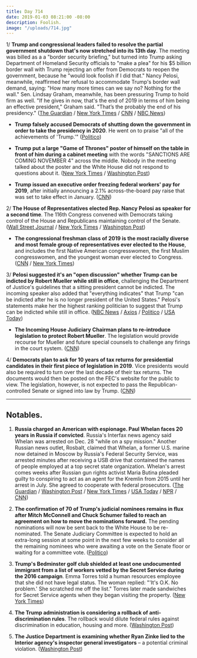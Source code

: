 ```yaml
---
title: Day 714
date: 2019-01-03 08:21:00 -08:00
description: Foolish.
image: "/uploads/714.jpg"
---
```


1/ **Trump and congressional leaders failed to resolve the partial government shutdown that's now stretched into its 13th day**. The meeting was billed as a a "border security briefing," but turned into Trump asking Department of Homeland Security officials to "make a plea" for his $5 billion border wall with Trump rejecting an offer from Democrats to reopen the government, because he "would look foolish if I did that." Nancy Pelosi, meanwhile, reaffirmed her refusal to accommodate Trump's border wall demand, saying: "How many more times can we say no? Nothing for the wall." Sen. Lindsay Graham, meanwhile, has been pressuring Trump to hold firm as well. "If he gives in now, that's the end of 2019 in terms of him being an effective president," Graham said. "That’s the probably the end of his presidency." ([The Guardian](https://www.theguardian.com/us-news/2019/jan/02/trump-government-shutdown-meeting-democrats-republicans) / [New York Times](https://www.nytimes.com/2019/01/02/us/politics/trump-congress-shutdown.html) / [CNN](https://www.cnn.com/2019/01/02/politics/donald-trump-shutdown-congress-meeting/index.html) / [NBC News](https://www.nbcnews.com/politics/congress/pelosi-has-message-trump-nothing-wall-n953996))

* **Trump falsely accused Democrats of shutting down the government in order to take the presidency in 2020**. He went on to praise "all of the achievements of 'Trump.'" ([Politico](https://www.politico.com/story/2019/01/03/trump-shutdown-democratic-ploy-1079022))

* **Trump put a large "Game of Thrones" poster of himself on the table in front of him during a cabinet meeting** with the words "SANCTIONS ARE COMING NOVEMBER 4" across the middle. Nobody in the meeting talked about the poster and the White House did not respond to questions about it. ([New York Times](https://www.nytimes.com/2019/01/03/us/politics/trump-game-of-thrones-poster.html) / [Washington Post](https://www.washingtonpost.com/politics/a-defensive-trump-calls-a-cabinet-meeting-and-uses-it-to-boast-deflect-and-distract/2019/01/02/21600a3a-0ec3-11e9-8938-5898adc28fa2_story.html))

* **Trump issued an executive order freezing federal workers' pay for 2019**, after initially announcing a 2.1% across-the-board pay raise that was set to take effect in January. ([CNN](https://www.cnn.com/2018/12/29/politics/trump-executive-order-federal-workers-pay-freeze/index.html))

2/ **The House of Representatives elected Rep. Nancy Pelosi as speaker for a second time**. The 116th Congress convened with Democrats taking control of the House and Republicans maintaining control of the Senate. ([Wall Street Journal](https://www.wsj.com/articles/new-congress-convenes-with-pelosi-set-to-be-elected-house-speaker-11546535431) / [New York Times](https://www.nytimes.com/2019/01/03/us/politics/new-congress.html) / [Washington Post](https://www.washingtonpost.com/powerpost/the-new-congress-pelosi-poised-to-retake-gavel-as-shutdown-continues/2019/01/03/2c5f0824-0f49-11e9-8938-5898adc28fa2_story.html))

* **The congressional freshman class of 2019 is the most racially diverse and most female group of representatives ever elected to the House**, and includes the first Native American congresswomen, the first Muslim congresswomen, and the youngest woman ever elected to Congress. ([CNN](https://www.cnn.com/2019/01/03/politics/new-congress-history-women-diversity/index.html) / [New York Times](https://www.nytimes.com/interactive/2018/11/28/us/politics/congress-freshman-class.html))

3/ **Pelosi suggested it's an "open discussion" whether Trump can be indicted by Robert Mueller while still in office**, challenging the Department of Justice's guidelines that a sitting president cannot be indicted. The incoming speaker also added that "everything indicates" that Trump "can be indicted after he is no longer president of the United States." Pelosi's statements make her the highest ranking politician to suggest that Trump can be indicted while still in office. ([NBC News](https://www.nbcnews.com/politics/congress/nancy-pelosi-doesn-t-rule-out-impeaching-trump-n954116) / [Axios](https://www.axios.com/nancy-pelosi-speaker-of-the-house-speech-3fc7ccca-ff47-4fe9-bf2f-a3c4d05c30c2.html) / [Politico](https://www.politico.com/story/2019/01/03/trump-indictment-pelosi-1078249) / [USA Today](https://www.usatoday.com/story/news/politics/2019/01/03/nancy-pelosi-trump-can-expect-different-world-new-congress/2391622002/))

* **The Incoming House Judiciary Chairman plans to re-introduce legislation to protect Robert Mueller**. The legislation would provide recourse for Mueller and future special counsels to challenge any firings in the court system. ([CNN](https://www.cnn.com/2019/01/03/politics/jerry-nadler-mueller-protection-bill/index.html))

4/ **Democrats plan to ask for 10 years of tax returns for presidential candidates in their first piece of legislation in 2019**. Vice presidents would also be required to turn over the last decade of their tax returns. The documents would then be posted on the FEC's website for the public to view. The legislation, however, is not expected to pass the Republican-controlled Senate or signed into law by Trump. ([CNN](https://www.cnn.com/2019/01/02/politics/trump-tax-returns-democrats/index.html))

---

## Notables.

1. **Russia charged an American with espionage. Paul Whelan faces 20 years in Russia if convicted**. Russia's Interfax news agency said Whelan was arrested on Dec. 28 "while on a spy mission." Another Russian news outlet, Rosbalt, claimed that Whelan, a former U.S. marine now detained in Moscow by Russia's Federal Security Service, was arrested minutes after receiving a USB drive that contained the names of people employed at a top secret state organization. Whelan's arrest comes weeks after Russian gun rights activist Maria Butina pleaded guilty to conspiring to act as an agent for the Kremlin from 2015 until her arrest in July. She agreed to cooperate with federal prosecutors. ([The Guardian](https://www.theguardian.com/world/2019/jan/03/moscow-spy-charges-ex-marine-arrested-after-usb-drive-pickup-paul-whelan) / [Washington Post](https://www.washingtonpost.com/world/europe/american-paul-whelan-charged-with-espionage-in-russia-news-agency-reports/2019/01/03/51dab55a-0f6a-11e9-8f0c-6f878a26288a_story.html) / [New York Times](https://www.nytimes.com/2019/01/03/world/europe/us-spy-suspect-whelan-russia.html) / [USA Today](https://www.usatoday.com/story/news/world/2019/01/03/russia-indicts-american-paul-whelan-spying-charges/2471725002/) / [NPR](https://www.npr.org/2019/01/02/681624921/russia-grants-u-s-access-to-paul-whelan-arrested-on-suspicion-of-spying) / [CNN](https://www.cnn.com/2019/01/02/us/russia-detains-us-citizen-paul-whelan/index.html))

2. **The confirmation of 70 of Trump's judicial nominees remains in flux after Mitch McConnell and Chuck Schumer failed to reach an agreement on how to move the nominations forward.** The pending nominations will now be sent back to the White House to be re-nominated. The Senate Judiciary Committee is expected to hold an extra-long session at some point in the next few weeks to consider all the remaining nominees who were awaiting a vote on the Senate floor or waiting for a committee vote. ([Politico](https://www.politico.com/story/2019/01/02/trump-judicial-nominees-1077658))

3. **Trump's Bedminster golf club shielded at least one undocumented immigrant from a list of workers vetted by the Secret Service during the 2016 campaign**. Emma Torres told a human resources employee that she did not have legal status. The woman replied: "'It's O.K. No problem.' She scratched me off the list." Torres later made sandwiches for Secret Service agents when they began visiting the property. ([New York Times](https://www.nytimes.com/2019/01/03/us/trump-golf-club-illegal-immigrant-employee.html))

4. **The Trump administration is considering a rollback of anti-discrimination rules**. The rollback would dilute federal rules against discrimination in education, housing and more. ([Washington Post](https://www.washingtonpost.com/local/education/trump-administration-considers-rollback-of-anti-discrimination-rules/2019/01/02/f96347ea-046d-11e9-b5df-5d3874f1ac36_story.html))

5. **The Justice Department is examining whether Ryan Zinke lied to the Interior agency's inspector general investigators** – a potential criminal violation. ([Washington Post](https://www.washingtonpost.com/world/national-security/justice-dept-investigating-whether-zinke-lied-to-inspector-general/2019/01/03/6c9dea06-0eac-11e9-84fc-d58c33d6c8c7_story.html))